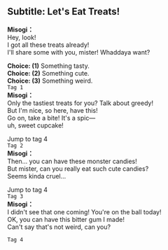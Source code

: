 # 

  
## Subtitle: Let's Eat Treats!
  
**Misogi：**  
Hey, look!  
I got all these treats already!  
I'll share some with you, mister! Whaddaya want?  
  
**Choice: (1)**  Something tasty.  
**Choice: (2)**  Something cute.  
**Choice: (3)**  Something weird.  
`Tag 1`  
**Misogi：**  
Only the tastiest treats for you? Talk about greedy!  
But I'm nice, so here, have this!  
Go on, take a bite! It's a spic—  
uh, sweet cupcake!  
  
Jump to tag 4  
`Tag 2`  
**Misogi：**  
Then... you can have these monster candies!  
But mister, can you really eat such cute candies?  
Seems kinda cruel...  
  
Jump to tag 4  
`Tag 3`  
**Misogi：**  
I didn't see that one coming! You're on the ball today!  
OK, you can have this bitter gum I made!  
Can't say that's not weird, can you?  
  
`Tag 4`  
